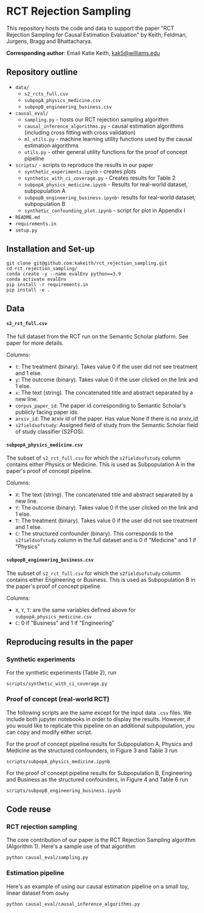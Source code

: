 # RCT Rejection Sampling

This repository hosts the code and data to support the paper "RCT Rejection Sampling for Causal Estimation Evaluation" by Keith, Feldman, Jurgens, Bragg and Bhattacharya.

**Corresponding author**: Email Katie Keith, kak5@williams.edu

## Repository outline

- `data/`
  - `s2_rcts_full.csv`
  - `subpopA_physics_medicine.csv`
  - `subpopB_engineering_business.csv`
- `causal_eval/`
  - `sampling.py` - hosts our RCT rejection sampling algorithm
  - `causal_inference_algorithms.py` - causal estimation algorithms (including cross fitting with cross validation)
  - `ml_utils.py` - machine learning utility functions used by the causal estimation algorithms
  - `utils.py` - other general utility functions for the proof of concept pipeline
- `scripts/` - scripts to reproduce the results in our paper
  - `synthetic_experiments.ipynb` - creates plots
  - `synthetic_with_ci_coverage.py` - Creates results for Table 2
  - `subpopA_physics_medicine.ipynb` - Results for real-world dataset, subpopulation A 
  - `subpopB_engineering_business.ipynb`- results for real-world dataset, subpopulation B 
  - `synthetic_confounding_plot.ipynb` - script for plot in Appendix I 
- `README.md`
- `requirements.in`
- `setup.py`

## Installation and Set-up

```
git clone git@github.com:kakeith/rct_rejection_sampling.git
cd rct_rejection_sampling/
conda create -y --name evalEnv python==3.9
conda activate evalEnv
pip install -r requirements.in
pip install -e .
```

## Data

#### `s2_rct_full.csv`

The full dataset from the RCT run on the Semantic Scholar platform. See paper for more details.

Columns:

- `t`: The treatment (binary). Takes value 0 if the user did not see treatment and 1 else.
- `y`: The outcome (binary). Takes value 0 if the user clicked on the link and 1 else.
- `x`: The text (string). The concatenated title and abstract separated by a new line.
- `corpus_paper_id`: The paper id corresponding to Semantic Scholar's publicly facing paper ids.
- `arxiv_id`: The arxiv id of the paper. Has value None if there is no arxiv_id
- `s2fieldsofstudy`: Assigned field of study from the Semantic Scholar field of study classifier (S2FOS).

#### `subpopA_physics_medicine.csv`

The subset of `s2_rct_full.csv` for which the `s2fieldsofstudy` column contains either Physics or Medicine. This is used as Subpopulation A in the paper's proof of concept pipeline.

Columns:

- `X`: The text (string). The concatenated title and abstract separated by a new line.
- `Y`: The outcome (binary). Takes value 0 if the user clicked on the link and 1 else.
- `T`: The treatment (binary). Takes value 0 if the user did not see treatment and 1 else.
- `C`: The structured confounder (binary). This corresponds to the `s2fieldsofstudy` column in the full dataset and is 0 if "Medicine" and 1 if "Physics"

#### `subpopB_engineering_business.csv`

The subset of `s2_rct_full.csv` for which the `s2fieldsofstudy` column contains either Engineering or Business. This is used as Subpopulation B in the paper's proof of concept pipeline.

Columns:

- `X`, `Y`, `T`: are the same variables defined above for `subpopA_physics_medicine.csv`
- `C`: 0 if "Business" and 1 if "Engineering"

## Reproducing results in the paper

### Synthetic experiments

For the synthetic experiments (Table 2), run

```
scripts/synthetic_with_ci_coverage.py
```

### Proof of concept (real-world RCT)

The following scripts are the same except for the input data `.csv` files. We include both jupyter notebooks in order to display the results. However, if you would like to replicate this pipeline on an additional subpopulation, you can copy and modify either script.

For the proof of concept pipeline results for Subpopulation A, Physics and Medicine as the structured confounders, in Figure 3 and Table 3 run

```
scripts/subpopA_physics_medicine.ipynb
```

For the proof of concept pipeline results for Subpopulation B, Engineering and Business as the structured confounders, in Figure 4 and Table 6 run

```
scripts/subpopB_engineering_business.ipynb
```

## Code reuse

### RCT rejection sampling

The core contribution of our paper is the RCT Rejection Sampling algorithm (Algorithm 1). Here's a sample use of that algorithm

```
python causal_eval/sampling.py
```

### Estimation pipeline

Here's an example of using our causal estimation pipeline on a small toy, linear dataset from `dowhy`

```
python causal_eval/causal_inference_algorithms.py
```
